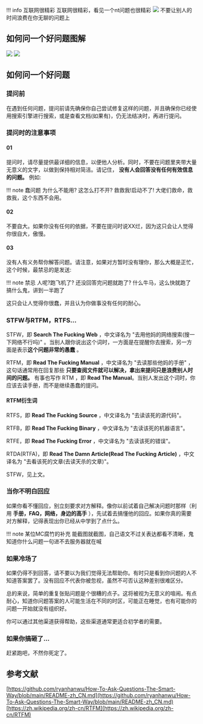 
!!! info 互联网很精彩
    互联网很精彩，看见一个nt问题也很精彩
    ![](https://resource.huahuo-cn.tk/media/blog/%E5%A6%82%E4%BD%95%E9%97%AE%E4%B8%80%E4%B8%AA%E5%A5%BD%E9%97%AE%E9%A2%98/564d4931c9367afd.jpg)
    不要让别人的时间浪费在你无聊的问题上

## 如何问一个好问题图解

![](https://resource.huahuo-cn.tk/media/blog/%E5%A6%82%E4%BD%95%E9%97%AE%E4%B8%80%E4%B8%AA%E5%A5%BD%E9%97%AE%E9%A2%98/-4f08cafe26c9be4f.jpg)
![](https://resource.huahuo-cn.tk/media/%E5%9C%A8%E6%B2%A1%E6%9C%89%E9%94%99%E8%AF%AF%E6%97%A5%E5%BF%97%E7%9A%84%E6%83%85%E5%86%B5%E4%B8%8B%E8%AF%8A%E6%96%AD%E4%BB%BB%E4%BD%95%E9%97%AE%E9%A2%98%E6%97%A0%E5%BC%82%E4%BA%8E%E9%97%AD%E7%9C%BC%E5%BC%80%E8%BD%A6.jpg)

## 如何问一个好问题

### 提问前

在遇到任何问题，提问前请先确保你自己尝试修复这样的问题，并且确保你已经使用搜索引擎进行搜索，或是查看文档(如果有)，仍无法结决时，再进行提问。

### 提问时的注意事项

#### 01

提问时，请尽量提供最详细的信息，以便他人分析。同时，不要在问题里夹带大量无意义的文字，以做到保持相对简洁。请记住， **没有人会回答没有任何有效信息的问题。** 例如:

!!! note 蠢问题
    为什么不能用?
    这怎么打不开?
    救救我!启动不了!
    大佬们救命，救救我，这个东西不会用。

#### 02

不要自大。如果你没有任何的依据，不要在提问时说XX烂，因为这只会让人觉得你很自大，傲慢。

#### 03

没有人有义务帮你解答问题。请注意，如果对方暂时没有理你，那么大概是正忙，这个时候，最禁忌的是发送:

!!! note 禁忌
    人呢?跑飞机了?
    还没回答完问题就跑了?
    什么牛马，这么快就跑了
    搞什么鬼，讲到一半跑了

这只会让人觉得你很蠢，并且认为你做事没有任何的耐心。

### STFW与RTFM，RTFS...

STFW，即 **Search The Fucking Web** ，中文译名为 "去用他妈的网络搜索(搜一下网络不行吗)" 。当别人跟你说出这个词时，一方面是在提醒你去搜索，另一方面是表示**这个问题非常的愚蠢** 。

RTFM，即 **Read The Fucking Manual** ，中文译名为 "去读那些他妈的手册" ，这句话通常用在回复那些 **只要查阅文件就可以解决，拿出来提问只是浪费别人时间的问题。** 有事也写作 RTM ，即 **Read The Manual**。当别人发出这个词时，你应该去读手册，而不是继续愚蠢的提问。

#### RTFM衍生词

RTFS，即 **Read The Fucking Source** ，中文译名为 "去读该死的源代码"。

RTFB，即 **Read The Fucking Binary** ，中文译名为 "去读该死的机器语言"。

RTFE，即 **Read The Fucking Error** ，中文译名为 "去读该死的错误"。

RTDA(RTFA)，即 **Read The Damn Article(Read The Fucking Article)** ，中文译名为 "去看该死的文章(去读天杀的文章)"。

STFW，见上文。

### 当你不明白回应

如果你看不懂回应，别立刻要求对方解释。像你以前试着自己解决问题时那样（利用 **手册，FAQ，网络，身边的高手** ），先试着去搞懂他的回应。如果你真的需要对方解释，记得表现出你已经从中学到了点什么。

!!! note 某位MC腐竹的补充
    能截图就截图，自己语文不过关表达都看不清晰，鬼知道你什么问题一句进不去服务器就在喊

### 如果冷场了

如果仍得不到回答，请不要以为我们觉得无法帮助你。有时只是看到你问题的人不知道答案罢了。没有回应不代表你被忽视，虽然不可否认这种差别很难区分。

总的来说，简单的重复张贴问题是个很糟的点子。这将被视为无意义的喧闹。有点耐心，知道你问题答案的人可能生活在不同的时区，可能正在睡觉，也有可能你的问题一开始就没有组织好。

你可以通过其他渠道获得帮助，这些渠道通常更适合初学者的需要。

### 如果你搞砸了...

赶紧跑吧，不然你死定了。

## 参考文献

[https://github.com/ryanhanwu/How-To-Ask-Questions-The-Smart-Way/blob/main/README-zh_CN.md](https://github.com/ryanhanwu/How-To-Ask-Questions-The-Smart-Way/blob/main/README-zh_CN.md)
[https://zh.wikipedia.org/zh-cn/RTFM](https://zh.wikipedia.org/zh-cn/RTFM)
